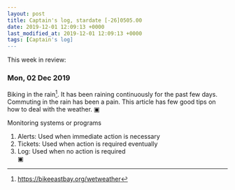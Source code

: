 ```yaml
---
layout: post
title: Captain's log, stardate [-26]0505.00
date: 2019-12-01 12:09:13 +0000
last_modified_at: 2019-12-01 12:09:13 +0000
tags: [Captain's log]
---
```


This week in review: 

<!-- more -->

### Mon, 02 Dec 2019
Biking in the rain[^1]. It has been raining continuously for the past
few days. Commuting in the rain has been a pain. This article has few good
tips on how to deal with the weather.
▣

Monitoring systems or programs
1. Alerts: Used when immediate action is necessary
2. Tickets: Used when action is required eventually
3. Log: Used when no action is required  
▣

[^1]: <https://bikeeastbay.org/wetweather>
